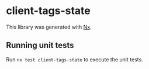 # client-tags-state

This library was generated with [Nx](https://nx.dev).

## Running unit tests

Run `nx test client-tags-state` to execute the unit tests.
